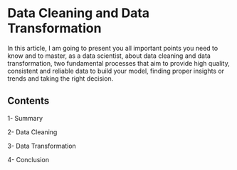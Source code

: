 # Data Cleaning and Data Transformation 

In this article, I am going to present you all important points you need to know and to master, as a data scientist,
about data cleaning and data transformation, two fundamental processes that aim to provide high quality,
consistent and reliable data to build your model, finding proper insights or trends and taking the right decision.

## Contents 
  1- Summary
  
  2- Data Cleaning
  
  3- Data Transformation 
  
  4- Conclusion 

